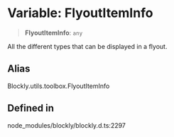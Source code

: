 # Variable: FlyoutItemInfo

> **FlyoutItemInfo**: `any`

All the different types that can be displayed in a flyout.

## Alias

Blockly.utils.toolbox.FlyoutItemInfo

## Defined in

node_modules/blockly/blockly.d.ts:2297
